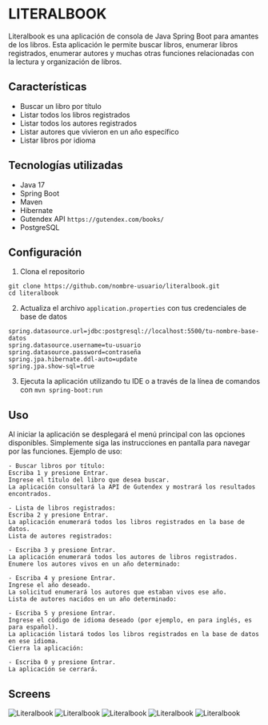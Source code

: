 # LITERALBOOK

Literalbook es una aplicación de consola de Java Spring Boot para amantes de los libros. Esta aplicación le permite buscar libros, enumerar libros registrados, enumerar autores y muchas otras funciones relacionadas con la lectura y organización de libros.

## Características

* Buscar un libro por título
* Listar todos los libros registrados
* Listar todos los autores registrados
* Listar autores que vivieron en un año específico
* Listar libros por idioma

## Tecnologías utilizadas

* Java 17
* Spring Boot
* Maven
* Hibernate
* Gutendex API `https://gutendex.com/books/`
* PostgreSQL

## Configuración

1. Clona el repositorio

```
git clone https://github.com/nombre-usuario/literalbook.git
cd literalbook
```

2. Actualiza el archivo `application.properties` con tus credenciales de base de datos

```
spring.datasource.url=jdbc:postgresql://localhost:5500/tu-nombre-base-datos
spring.datasource.username=tu-usuario
spring.datasource.password=contraseña
spring.jpa.hibernate.ddl-auto=update
spring.jpa.show-sql=true
```

3. Ejecuta la aplicación utilizando tu IDE o a través de la línea de comandos con `mvn spring-boot:run`


## Uso

Al iniciar la aplicación se desplegará el menú principal con las opciones disponibles. Simplemente siga las instrucciones en pantalla para navegar por las funciones.
Ejemplo de uso:
```
- Buscar libros por título:
Escriba 1 y presione Entrar.
Ingrese el título del libro que desea buscar.
La aplicación consultará la API de Gutendex y mostrará los resultados encontrados.

- Lista de libros registrados:
Escriba 2 y presione Entrar.
La aplicación enumerará todos los libros registrados en la base de datos.
Lista de autores registrados:

- Escriba 3 y presione Entrar.
La aplicación enumerará todos los autores de libros registrados.
Enumere los autores vivos en un año determinado:

- Escriba 4 y presione Entrar.
Ingrese el año deseado.
La solicitud enumerará los autores que estaban vivos ese año.
Lista de autores nacidos en un año determinado:

- Escriba 5 y presione Entrar.
Ingrese el código de idioma deseado (por ejemplo, en para inglés, es para español).
La aplicación listará todos los libros registrados en la base de datos en ese idioma.
Cierra la aplicación:

- Escriba 0 y presione Entrar.
La aplicación se cerrará.

```
## Screens

![Literalbook](literalbook/blob/main/screen/lb_01.png)
![Literalbook](literalbook/blob/main/screen/lb_02.png)
![Literalbook](literalbook/blob/main/screen/lb_03.png)
![Literalbook](literalbook/blob/main/screen/lb_04.png)
![Literalbook](literalbook/blob/main/screen/lb_05.png)

